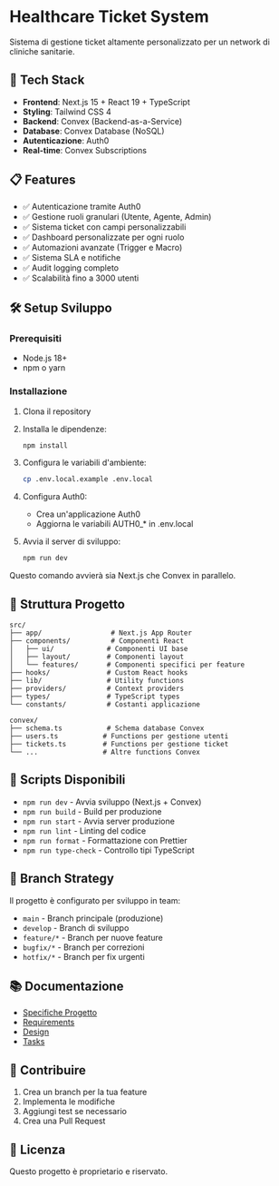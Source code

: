 # Healthcare Ticket System

Sistema di gestione ticket altamente personalizzato per un network di cliniche sanitarie.

## 🚀 Tech Stack

- **Frontend**: Next.js 15 + React 19 + TypeScript
- **Styling**: Tailwind CSS 4
- **Backend**: Convex (Backend-as-a-Service)
- **Database**: Convex Database (NoSQL)
- **Autenticazione**: Auth0
- **Real-time**: Convex Subscriptions

## 📋 Features

- ✅ Autenticazione tramite Auth0
- ✅ Gestione ruoli granulari (Utente, Agente, Admin)
- ✅ Sistema ticket con campi personalizzabili
- ✅ Dashboard personalizzate per ogni ruolo
- ✅ Automazioni avanzate (Trigger e Macro)
- ✅ Sistema SLA e notifiche
- ✅ Audit logging completo
- ✅ Scalabilità fino a 3000 utenti

## 🛠️ Setup Sviluppo

### Prerequisiti

- Node.js 18+
- npm o yarn

### Installazione

1. Clona il repository
2. Installa le dipendenze:
   ```bash
   npm install
   ```

3. Configura le variabili d'ambiente:
   ```bash
   cp .env.local.example .env.local
   ```
   
4. Configura Auth0:
   - Crea un'applicazione Auth0
   - Aggiorna le variabili AUTH0_* in .env.local

5. Avvia il server di sviluppo:
   ```bash
   npm run dev
   ```

Questo comando avvierà sia Next.js che Convex in parallelo.

## 📁 Struttura Progetto

```
src/
├── app/                 # Next.js App Router
├── components/          # Componenti React
│   ├── ui/             # Componenti UI base
│   ├── layout/         # Componenti layout
│   └── features/       # Componenti specifici per feature
├── hooks/              # Custom React hooks
├── lib/                # Utility functions
├── providers/          # Context providers
├── types/              # TypeScript types
└── constants/          # Costanti applicazione

convex/
├── schema.ts           # Schema database Convex
├── users.ts           # Functions per gestione utenti
├── tickets.ts         # Functions per gestione ticket
└── ...                # Altre functions Convex
```

## 🔧 Scripts Disponibili

- `npm run dev` - Avvia sviluppo (Next.js + Convex)
- `npm run build` - Build per produzione
- `npm run start` - Avvia server produzione
- `npm run lint` - Linting del codice
- `npm run format` - Formattazione con Prettier
- `npm run type-check` - Controllo tipi TypeScript

## 🌟 Branch Strategy

Il progetto è configurato per sviluppo in team:

- `main` - Branch principale (produzione)
- `develop` - Branch di sviluppo
- `feature/*` - Branch per nuove feature
- `bugfix/*` - Branch per correzioni
- `hotfix/*` - Branch per fix urgenti

## 📚 Documentazione

- [Specifiche Progetto](.kiro/specs/healthcare-ticket-system/)
- [Requirements](.kiro/specs/healthcare-ticket-system/requirements.md)
- [Design](.kiro/specs/healthcare-ticket-system/design.md)
- [Tasks](.kiro/specs/healthcare-ticket-system/tasks.md)

## 🤝 Contribuire

1. Crea un branch per la tua feature
2. Implementa le modifiche
3. Aggiungi test se necessario
4. Crea una Pull Request

## 📄 Licenza

Questo progetto è proprietario e riservato.